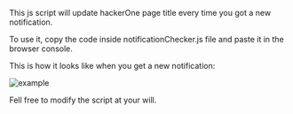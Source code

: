 This js script will update hackerOne page title every time you got a new notification.

To use it, copy the code inside notificationChecker.js file and paste it in the browser console.

This is how it looks like when you get a new notification:

![example](https://github.com/b35a4f2726d287b31c754725034d5d4b/h1NotificationCheck/assets/48071417/25854b73-73b7-44ed-8d4c-b191b858b555)


Fell free to modify the script at your will.
